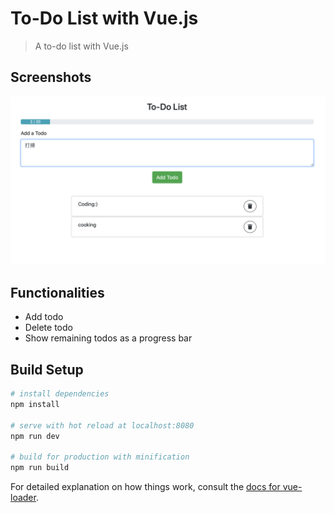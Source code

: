 # To-Do List with Vue.js

>  A to-do list with Vue.js 

## Screenshots
![screenshot1](screenshots/todo-list.png)

## Functionalities
- Add todo
- Delete todo
- Show remaining todos as a progress bar 

## Build Setup

``` bash
# install dependencies
npm install

# serve with hot reload at localhost:8080
npm run dev

# build for production with minification
npm run build
```

For detailed explanation on how things work, consult the [docs for vue-loader](http://vuejs.github.io/vue-loader).
